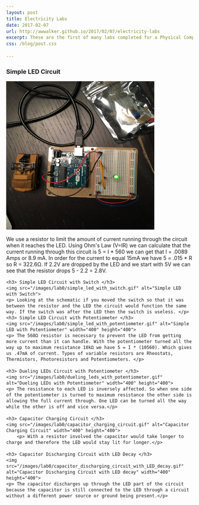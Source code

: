 ```yaml
---
layout: post
title: Electricity Labs
date: 2017-02-07
url: http://awwalker.github.io/2017/02/07/electricity-labs
excerpt: These are the first of many labs completed for a Physical Computing class I took under Professor Amos Bloomberg at NYU.
css: /blog/post.css

---
```

<section class="post-content">
    <h3> Simple LED Circuit </h3>
    <img src="/images/lab0/simple_led_circuit.JPG" alt="Simple LED Circuit" width="400" height="400">
    <p> We use a resistor to limit the amount of current running through the circuit when it reaches the LED. Using Ohm's Law (V=IR) we can calculate that the current running through this circuit is 5 = I * 560 we can get that I = .0089 Amps or 8.9 mA. In order for the current to equal 15mA we have 5 = .015 * R so R = 322.6Ω. If 2.2V are dropped by the LED and we start with 5V we can see that the resistor drops 5 - 2.2 = 2.8V. </p>

    <h3> Simple LED Circuit with Switch </h3>
    <img src="/images/lab0/simple_led_with_switch.gif" alt="Simple LED with Switch">
    <p> Looking at the schematic if you moved the switch so that it was between the resistor and the LED the circuit would function the same way. If the switch was after the LED then the switch is useless. </p> 
    <h3> Simple LED Circuit with Potentiometer </h3>
    <img src="/images/lab0/simple_led_with_potentiometer.gif" alt="Simple LED with Potentiometer" width="400" height="400">
    <p> The 560Ω resistor is necessary to prevent the LED from getting more current than it can handle. With the potentiometer turned all the way up to maximum resistance 10kΩ we have 5 = I * (10560). Which gives us .47mA of current. Types of variable resistors are Rheostats, Thermistors, Photoresistors and Potentiometers. </p>

    <h3> Dueling LEDs Circuit with Potentiometer </h3>
    <img src="/images/lab0/dueling_leds_with_potentiometer.gif" alt="Dueling LEDs with Potentiometer" width="400" height="400">
    <p> The resistance to each LED is inversely affected. So when one side of the potentiometer is turned to maximum resistance the other side is allowing the full current through. One LED can be turned all the way while the other is off and vice versa.</p>

    <h3> Capacitor Charging Circuit </h3>
    <img src="/images/lab0/capacitor_charging_circuit.gif" alt="Capacitor Charging Circuit" width="400" height="400">
        <p> With a resistor involved the capacitor would take longer to charge and therefore the LED would stay lit for longer.</p>

    <h3> Capacitor Discharging Circuit with LED Decay </h3>
    <img src="/images/lab0/capacitor_discharging_circuit_with_LED_decay.gif" alt="Capacitor Discharging Circuit with LED decay" width="400" height="400">
    <p> The capacitor discharges up through the LED part of the circuit because the capacitor is still connected to the LED through a circuit without a different power source or ground being present.</p>
